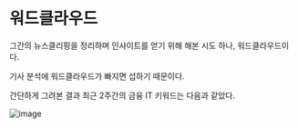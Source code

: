 # 워드클라우드

그간의 뉴스클리핑을 정리하며 인사이트를 얻기 위해 해본 시도 하나, 워드클라우드이다.

기사 분석에 워드클라우드가 빠지면 섭하기 때문이다.

간단하게 그려본 결과 최근 2주간의 금융 IT 키워드는 다음과 같았다.

![image](https://user-images.githubusercontent.com/49031232/208027494-9120f350-aed8-43af-ba26-18932c516af8.png)
